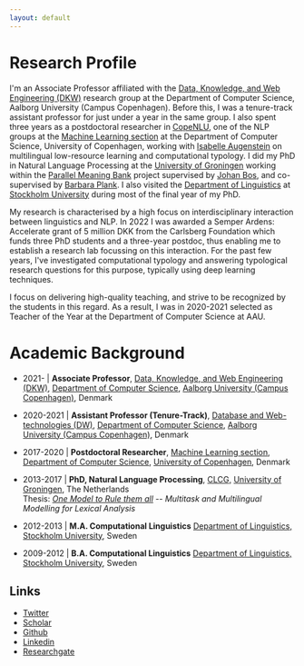 ```yaml
---
layout: default
---
```


# Research Profile

I'm an Associate Professor affiliated with the <a href="https://www.cs.aau.dk/research/Data-Knowledge-and-Web-Engineering/">Data, Knowledge, and Web Engineering (DKW)</a> research group at the Department of Computer Science, Aalborg University (Campus Copenhagen).
 Before this, I was a tenure-track assistant professor for just under a year in the same group.
I also spent three years as a postdoctoral researcher in <a href="https://copenlu.github.io">CopeNLU</a>, one of the NLP groups at the <a href="https://di.ku.dk/english/research/machine-learning/">Machine Learning section</a> at the Department of Computer Science, University of Copenhagen, working with <a href="http://isabelleaugenstein.github.io/">Isabelle Augenstein</a> on multilingual low-resource learning and computational typology.
I did my PhD in Natural Language Processing at the <a href="http://www.rug.nl/">University of Groningen</a> working within the <a href="http://pmb.let.rug.nl/">Parallel Meaning Bank</a> project supervised by <a href="http://www.rug.nl/staff/johan.bos/">Johan Bos</a>, and co-supervised by <a href="http://www.let.rug.nl/~bplank/">Barbara Plank</a>.
I also visited the <a href="http://www.ling.su.se/" id="su_ling">Department of Linguistics</a> at <a href="http://www.su.se/" id="su_b">Stockholm University</a> during most of the final year of my PhD.

My research is characterised by a high focus on interdisciplinary interaction between linguistics and NLP.
In 2022 I was awarded a Semper Ardens: Accelerate grant of 5 million DKK from the Carlsberg Foundation which funds three PhD students and a three-year postdoc, thus enabling me to establish a research lab focussing on this interaction.
For the past few years, I've investigated computational typology and answering typological research questions for this purpose, typically using deep learning techniques.
          
I focus on delivering high-quality teaching, and strive to be recognized by the students in this regard. As a result, I was in 2020-2021 selected as Teacher of the Year at the Department of Computer Science at AAU.

# Academic Background

* 2021-     | <b>Associate Professor</b>, <a href="https://www.cs.aau.dk/research/Data-Knowledge-and-Web-Engineering/">Data, Knowledge, and Web Engineering (DKW)</a>,
								<a href="https://www.cs.aau.dk/">Department of Computer Science</a>, <a href="https://www.en.cph.aau.dk/">Aalborg University (Campus Copenhagen)</a>, Denmark

* 2020-2021     | <b>Assistant Professor (Tenure-Track)</b>, <a href="https://www.cs.aau.dk/research/Database-and-Web-Technologies/">Database and Web-technologies (DW)</a>,
								<a href="https://www.cs.aau.dk/">Department of Computer Science</a>, <a href="https://www.en.cph.aau.dk/">Aalborg University (Campus Copenhagen)</a>, Denmark
	            
* 2017-2020 | <b>Postdoctoral Researcher</b>, <a href="https://di.ku.dk/english/research/machine-learning/">Machine Learning section</a>,
								<a href="http://www.diku.dk/">Department of Computer Science</a>, <a href="http://www.ku.dk/">University of Copenhagen</a>, Denmark


* 2013-2017 | <b>PhD, Natural Language Processing</b>,
	                <a href="http://www.rug.nl/research/clcg/">CLCG,</a>
	                <a href="http://www.rug.nl/">University of Groningen</a>, The Netherlands</br>
									Thesis: <a href="http://hdl.handle.net/11370/73e67d8a-14b0-42b1-9dcf-292eab63539c"><i>One Model to Rule them all</a> -- Multitask and Multilingual Modelling for Lexical Analysis</i>


* 2012-2013 | <b>M.A. Computational Linguistics</b>
	                <a href= "http://www.ling.su.se" id="su_ling"> Department of Linguistics,</a>
	                <a href="http://www.su.se/" id="su">Stockholm University</a>, Sweden


* 2009-2012 | <b>B.A. Computational Linguistics</b>
	                <a href= "http://www.ling.su.se" id="su_ling_b"> Department of Linguistics,</a>
	                <a href="http://www.su.se/" id="su_b">Stockholm University</a>, Sweden




## Links
<ul class="icons">
							<li><a href="https://twitter.com/johannesbjerva" class="icon style2 fa-twitter"><span class="label">Twitter</span></a></li>
							<li><a href="https://scholar.google.com/citations?user=F9zlUBcAAAAJ&hl=en" class="ai style2 ai-google-scholar"><span class="label">Scholar</span></a></li>
							<li><a href="http://github.com/bjerva" class="icon style2 fa-github"><span class="label">Github</span></a></li>
							<li><a href="http://www.linkedin.com/in/bjerva" class="icon style2 fa-linkedin"><span class="label">Linkedin</span></a></li>
							<li><a href="http://www.researchgate.net/profile/Johannes_Bjerva/" class="ai style2 ai-researchgate-square"><span class="label">Researchgate</span></a></li>
</ul>
            

